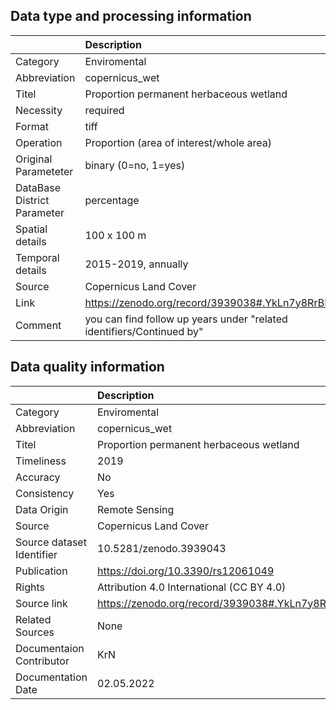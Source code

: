 ## Data type and processing information 

|                             | Description                                                           |
|:----------------------------|:----------------------------------------------------------------------|
| Category                    | Enviromental                                                          |
| Abbreviation                | copernicus_wet                                                        |
| Titel                       | Proportion permanent herbaceous wetland                               |
| Necessity                   | required                                                              |
| Format                      | tiff                                                                  |
| Operation                   | Proportion (area of interest/whole area)                              |
| Original Parameteter        | binary (0=no, 1=yes)                                                  |
| DataBase District Parameter | percentage                                                            |
| Spatial details             | 100 x 100 m                                                           |
| Temporal details            | 2015-2019, annually                                                   |
| Source                      | Copernicus Land Cover                                                 |
| Link                        | https://zenodo.org/record/3939038#.YkLn7y8RrBI                        |
| Comment                     | you can find follow up years under "related identifiers/Continued by" |

## Data quality information 

|                           | Description                                    |
|:--------------------------|:-----------------------------------------------|
| Category                  | Enviromental                                   |
| Abbreviation              | copernicus_wet                                 |
| Titel                     | Proportion permanent herbaceous wetland        |
| Timeliness                | 2019                                           |
| Accuracy                  | No                                             |
| Consistency               | Yes                                            |
| Data Origin               | Remote Sensing                                 |
| Source                    | Copernicus Land Cover                          |
| Source dataset Identifier | 10.5281/zenodo.3939043                         |
| Publication               | https://doi.org/10.3390/rs12061049             |
| Rights                    | Attribution 4.0 International (CC BY 4.0)      |
| Source link               | https://zenodo.org/record/3939038#.YkLn7y8RrBI |
| Related Sources           | None                                           |
| Documentaion Contributor  | KrN                                            |
| Documentation Date        | 02.05.2022                                     |